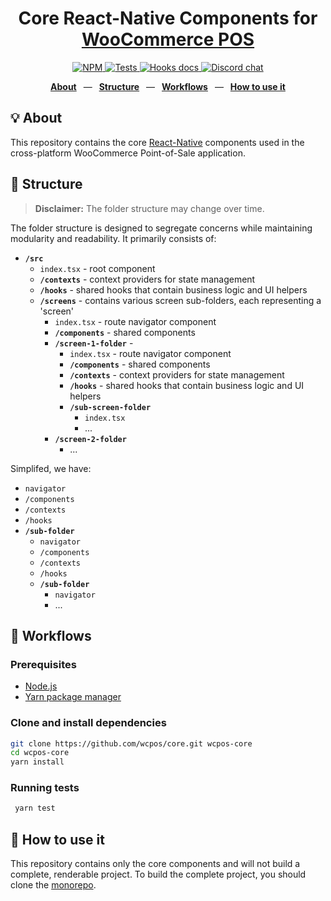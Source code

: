 <div align="center">
  <h1>Core React-Native Components for <a href="https://wcpos.com">WooCommerce POS</a></h1>
  <p>
    <a href="https://badge.fury.io/js/@wcpos%2Fcore">
      <img src="https://badge.fury.io/js/@wcpos%2Fcore.svg" alt="NPM">
    </a>
    <a href="https://github.com/wcpos/core/actions/workflows/test.yml">
      <img src="https://github.com/wcpos/core/actions/workflows/test.yml/badge.svg" alt="Tests" />
    </a>
    <a href="https://github.com/wcpos/core/actions/workflows/codeql-analysis.yml">
      <img src="https://github.com/wcpos/core/actions/workflows/codeql-analysis.yml/badge.svg" alt="Hooks docs" />
    </a>
    <a href="https://wcpos.com/discord">
      <img src="https://img.shields.io/badge/dynamic/json?url=https%3A%2F%2Fdiscord.com%2Fapi%2Finvites%2FGCEeEVpEvX%3Fwith_counts%3Dtrue&query=%24.approximate_presence_count&logo=discord&logoColor=white&label=users%20online&color=green" alt="Discord chat" />
    </a>
  </p>
  <p>
    <a href="https://github.com/wcpos/core#-structure"><b>About</b></a>
    &ensp;&mdash;&ensp;
    <a href="https://github.com/wcpos/core#-structure"><b>Structure</b></a>
    &ensp;&mdash;&ensp;
    <a href="https://github.com/wcpos/core#-workflows"><b>Workflows</b></a>
    &ensp;&mdash;&ensp;
    <a href="https://github.com/wcpos/core#-how-to-use-it"><b>How to use it</b></a>
  </p>
</div>

## 💡 About

This repository contains the core [React-Native](https://reactnative.dev/) components used in the cross-platform WooCommerce Point-of-Sale application.

## 📁 Structure

> **Disclaimer:** The folder structure may change over time.

The folder structure is designed to segregate concerns while maintaining modularity and readability. It primarily consists of:

- **`/src`**
  - `index.tsx` - root component
  - **`/contexts`** - context providers for state management
  - **`/hooks`** - shared hooks that contain business logic and UI helpers
  - **`/screens`** - contains various screen sub-folders, each representing a 'screen'
    - `index.tsx` - route navigator component
    - **`/components`** - shared components
    - **`/screen-1-folder`** -
      - `index.tsx` - route navigator component
      - **`/components`** - shared components
      - **`/contexts`** - context providers for state management
      - **`/hooks`** - shared hooks that contain business logic and UI helpers
      - **`/sub-screen-folder`**
        - `index.tsx`
        - ...
    - **`/screen-2-folder`**
      - ...

Simplifed, we have:

- `navigator`
- `/components`
- `/contexts`
- `/hooks`
- **`/sub-folder`**
  - `navigator`
  - `/components`
  - `/contexts`
  - `/hooks`
  - **`/sub-folder`**
    - `navigator`
    - ...

## 👷 Workflows

### Prerequisites

- [Node.js](https://nodejs.org/)
- [Yarn package manager](https://yarnpkg.com/getting-started/install)

### Clone and install dependencies

```sh
git clone https://github.com/wcpos/core.git wcpos-core
cd wcpos-core
yarn install
```

### Running tests

```sh
 yarn test
```

## 🚀 How to use it

This repository contains only the core components and will not build a complete, renderable project. To build the complete project, you should clone the [monorepo](https://github.com/wcpos/monorepo).
